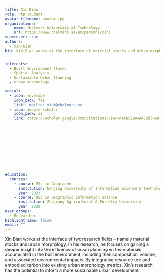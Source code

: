 ```yaml
---
title: Xin Bian
role: PhD Student
avatar_filename: avatar.jpg
organizations:
  - name: Chalmers University of Technology
    url: https://www.chalmers.se/en/persons/xinb
superuser: true
authors:
  - xin-bian
bio: Xin Bian works at the interface of material stocks and urban morphology.


interests:
  - Built Environment Stocks
  - Spatial Analysis
  - Sustainable Urban Planning
  - Urban morphology

social:
  - icon: envelope
    icon_pack: fas
    link: 'mailto: xinb@chalmers.se'
  - icon: google-scholar
    icon_pack: ai
    link: https://scholar.google.com/citations?user=KaKND1UAAAAJ&hl=en












education:
  courses:
    - course: MSc in Geography
      institution: Nanjing University of Information Science & Technology
      year: 2023
    - course: BSc in Geographic Information Science
      institution: Zhejiang Agricultural & Forestry University
      year: 2020
user_groups:
  - Researcher
highlight_name: false
email: ""
---
```

Xin Bian works at the interface of two research fields – namely material stocks and urban morphology. In his research, he focuses on gaining a deeper insight into the influence of urban planning on the materials accumulated in the built environment, including their composition, volume, and associated environmental impacts. By integrating resource use and embodied carbon into existing urban morphology metrics, Xin’s research has the potential to inform a more sustainable urban development.